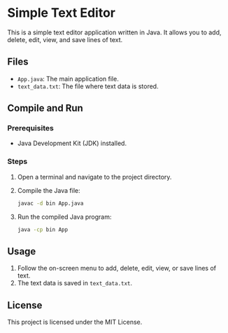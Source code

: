 # Simple Text Editor

This is a simple text editor application written in Java. It allows you to add, delete, edit, view, and save lines of text.

## Files

- `App.java`: The main application file.
- `text_data.txt`: The file where text data is stored.

## Compile and Run

### Prerequisites

- Java Development Kit (JDK) installed.

### Steps

1. Open a terminal and navigate to the project directory.

2. Compile the Java file:

    ```sh
    javac -d bin App.java
    ```

3. Run the compiled Java program:

    ```sh
    java -cp bin App
    ```

## Usage

1. Follow the on-screen menu to add, delete, edit, view, or save lines of text.
2. The text data is saved in `text_data.txt`.

## License

This project is licensed under the MIT License.